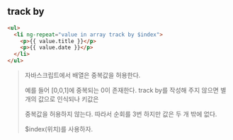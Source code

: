 ## track by

```html
<ul>
  <li ng-repeat="value in array track by $index">
    <p>{{ value.title }}</p>
    <p>{{ value.date }}</p>
  </li>
</ul>
```

> 자바스크립트에서 배열은 중복값을 허용한다.
>
> 예를 들어 [0,0,1]에 중복되는 0이 존재한다. track by를 작성해 주지 않으면 별개의 값으로 인식되나 키값은 
>
> 중복값을 허용하지 않는다. 따라서 순회를 3번 하지만 값은 두 개 밖에 없다.
>
> $index(위치)를 사용하자.